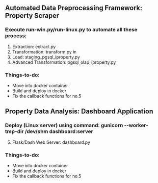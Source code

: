 ## Automated Data Preprocessing Framework: Property Scraper
### Execute run-win.py/run-linux.py to automate all these process:
1. Extraction: extract.py 
2. Transformation: transform.py in 
3. Load: staging_pgsql_iproperty.py 
4. Advanced Transformation: pgsql_olap_iproperty.py

### Things-to-do:
- Move into docker container
- Build and deploy in docker
- Fix the callback functions for no.5
  
  
## Property Data Analysis: Dashboard Application
### Deploy (Linux server) using command: gunicorn --worker-tmp-dir /dev/shm dashboard:server
5. Flask/Dash Web Server: dashboard.py

### Things-to-do:
- Move into docker container
- Build and deploy in docker
- Fix the callback functions for no.5